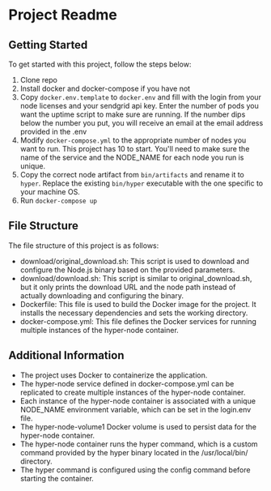# Project Readme

## Getting Started

To get started with this project, follow the steps below:

1. Clone repo
2. Install docker and docker-compose if you have not
3. Copy `docker.env.template` to `docker.env` and fill with the login from your node licenses and your sendgrid api key. Enter the number of pods you want the uptime script to make sure are running. If the number dips below the number you put, you will receive an email at the email address provided in the .env
4. Modify `docker-compose.yml` to the appropriate number of nodes you want to run. This project has 10 to start. You'll need to make sure the name of the service and the NODE_NAME for each node you run is unique.
5. Copy the correct node artifact from `bin/artifacts` and rename it to `hyper`. Replace the existing `bin/hyper` executable with the one specific to your machine OS.
6. Run `docker-compose up`

## File Structure

The file structure of this project is as follows:

- download/original_download.sh: This script is used to download and configure the Node.js binary based on the provided parameters.
- download/download.sh: This script is similar to original_download.sh, but it only prints the download URL and the node path instead of actually downloading and configuring the binary.
- Dockerfile: This file is used to build the Docker image for the project. It installs the necessary dependencies and sets the working directory.
- docker-compose.yml: This file defines the Docker services for running multiple instances of the hyper-node container.

## Additional Information

- The project uses Docker to containerize the application.
- The hyper-node service defined in docker-compose.yml can be replicated to create multiple instances of the hyper-node container.
- Each instance of the hyper-node container is associated with a unique NODE_NAME environment variable, which can be set in the login.env file.
- The hyper-node-volume1 Docker volume is used to persist data for the hyper-node container.
- The hyper-node container runs the hyper command, which is a custom command provided by the hyper binary located in the /usr/local/bin/ directory.
- The hyper command is configured using the config command before starting the container.
